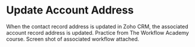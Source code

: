 # Update Account Address
When the contact record address is updated in Zoho CRM, the associated account record address is updated. Practice from The Workflow Academy course.
Screen shot of associated workflow attached. 
